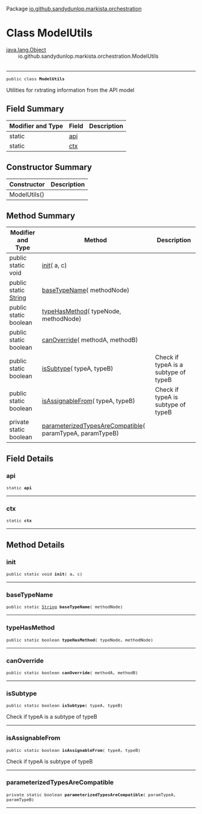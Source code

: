 Package [io.github.sandydunlop.markista.orchestration](index.md)

# Class ModelUtils
[java.lang.Object](https://docs.oracle.com/en/java/javase/24/docs/api/java.base/java/lang/Object.html)<br/>
        io.github.sandydunlop.markista.orchestration.ModelUtils<br/>
<br/>

----

<span style="font-family: monospace; font-size: 80%;">public class __ModelUtils__</span>

Utilities for rxtrating information from the API model


## Field Summary

| Modifier and Type             | Field       | Description |
|-------------------------------|-------------|-------------|
| static [](../model/Api.md)    | [api](#api) |             |
| static [](../core/Context.md) | [ctx](#ctx) |             |



## Constructor Summary

| Constructor  | Description |
|--------------|-------------|
| ModelUtils() |             |



## Method Summary

| Modifier and Type                                                                                          | Method                                                                                                                                                                  | Description                          |
|------------------------------------------------------------------------------------------------------------|-------------------------------------------------------------------------------------------------------------------------------------------------------------------------|--------------------------------------|
| public static void                                                                                         | [init](#init)([](../model/Api.md) a, [](../core/Context.md) c)                                                                                                          |                                      |
| public static [String](https://docs.oracle.com/en/java/javase/24/docs/api/java.base/java/lang/String.html) | [baseTypeName](#basetypename)([](../model/MethodNode.md) methodNode)                                                                                                    |                                      |
| public static boolean                                                                                      | [typeHasMethod](#typehasmethod)([](../model/TypeNode.md) typeNode, [](../model/MethodNode.md) methodNode)                                                               |                                      |
| public static boolean                                                                                      | [canOverride](#canoverride)([](../model/MethodNode.md) methodA, [](../model/MethodNode.md) methodB)                                                                     |                                      |
| public static boolean                                                                                      | [isSubtype](#issubtype)([](../model/TypeReference.md) typeA, [](../model/TypeReference.md) typeB)                                                                       | Check if typeA is a subtype of typeB |
| public static boolean                                                                                      | [isAssignableFrom](#isassignablefrom)([](../model/TypeReference.md) typeA, [](../model/TypeReference.md) typeB)                                                         | Check if typeA is subtype of typeB   |
| private static boolean                                                                                     | [parameterizedTypesAreCompatible](#parameterizedtypesarecompatible)([](../model/TypeReference.Generic.md) paramTypeA, [](../model/TypeReference.Generic.md) paramTypeB) |                                      |



## Field Details

### api

<span style="font-family: monospace; font-size: 80%;">static [](../model/Api.md) __api__</span>




---

### ctx

<span style="font-family: monospace; font-size: 80%;">static [](../core/Context.md) __ctx__</span>




---


## Method Details

### init

<span style="font-family: monospace; font-size: 80%;">public static void __init__([](../model/Api.md) a, [](../core/Context.md) c)</span>




---

### baseTypeName

<span style="font-family: monospace; font-size: 80%;">public static [String](https://docs.oracle.com/en/java/javase/24/docs/api/java.base/java/lang/String.html) __baseTypeName__([](../model/MethodNode.md) methodNode)</span>




---

### typeHasMethod

<span style="font-family: monospace; font-size: 80%;">public static boolean __typeHasMethod__([](../model/TypeNode.md) typeNode, [](../model/MethodNode.md) methodNode)</span>




---

### canOverride

<span style="font-family: monospace; font-size: 80%;">public static boolean __canOverride__([](../model/MethodNode.md) methodA, [](../model/MethodNode.md) methodB)</span>




---

### isSubtype

<span style="font-family: monospace; font-size: 80%;">public static boolean __isSubtype__([](../model/TypeReference.md) typeA, [](../model/TypeReference.md) typeB)</span>

Check if typeA is a subtype of typeB


---

### isAssignableFrom

<span style="font-family: monospace; font-size: 80%;">public static boolean __isAssignableFrom__([](../model/TypeReference.md) typeA, [](../model/TypeReference.md) typeB)</span>

Check if typeA is subtype of typeB


---

### parameterizedTypesAreCompatible

<span style="font-family: monospace; font-size: 80%;">private static boolean __parameterizedTypesAreCompatible__([](../model/TypeReference.Generic.md) paramTypeA, [](../model/TypeReference.Generic.md) paramTypeB)</span>




---

